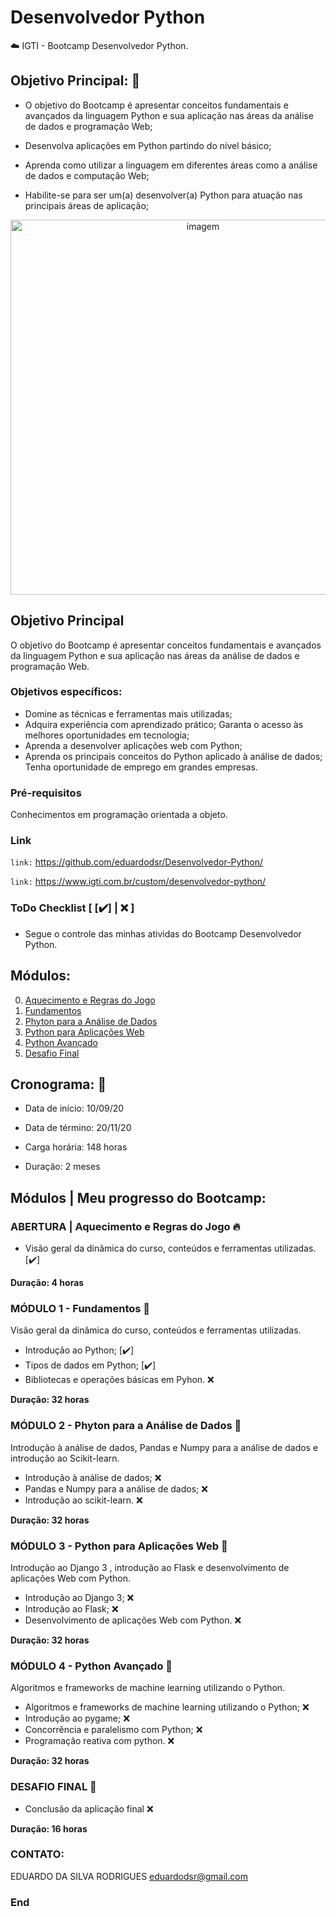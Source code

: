 # Desenvolvedor Python

:cloud: IGTI - Bootcamp Desenvolvedor Python.

## Objetivo Principal: 🎯

* O objetivo do Bootcamp é apresentar conceitos fundamentais e avançados da linguagem Python e sua aplicação nas áreas da análise de dados e programação Web;

- Desenvolva aplicações em Python partindo do nível básico;

- Aprenda como utilizar a linguagem em diferentes áreas como a análise de dados e computação Web;

- Habilite-se para ser um(a) desenvolver(a) Python para atuação nas principais áreas de aplicação;


 <p align="center">
  <img src=https://i.imgur.com/fy8zAQ2.png?raw=true" alt="imagem" width="600px" />
 </p>

## Objetivo Principal

O objetivo do Bootcamp é apresentar conceitos fundamentais e avançados da linguagem Python e sua aplicação nas áreas da análise de dados e programação Web.

### Objetivos específicos:
- Domine as técnicas e ferramentas mais utilizadas;
- Adquira experiência com aprendizado prático; Garanta o acesso às melhores oportunidades em tecnologia;
- Aprenda a desenvolver aplicações web com Python;
- Aprenda os principais conceitos do Python aplicado à análise de dados; Tenha oportunidade de emprego em grandes empresas.

### Pré-requisitos
Conhecimentos em programação orientada a objeto.

### Link
 
``` link: ```  https://github.com/eduardodsr/Desenvolvedor-Python/

``` link: ```  https://www.igti.com.br/custom/desenvolvedor-python/


### ToDo Checklist [ [✔️] |  :x: ]
* Segue o controle das minhas atividas do Bootcamp Desenvolvedor Python.

 
## Módulos:
                
0. [Aquecimento e Regras do Jogo](https://github.com/eduardodsr/Desenvolvedor-Python)
1. [Fundamentos](https://github.com/eduardodsr/Desenvolvedor-Python)
2. [Phyton para a Análise de Dados](https://github.com/eduardodsr/Desenvolvedor-Python)
3. [Python para Aplicações Web](https://github.com/eduardodsr/Desenvolvedor-Python)
4. [Python Avançado ](https://github.com/eduardodsr/Desenvolvedor-Python)
5. [Desafio Final](https://github.com/eduardodsr/Desenvolvedor-Python)


   
    
## Cronograma: :calendar:

- Data de início: 10/09/20

- Data de término: 20/11/20

- Carga horária: 148 horas

- Duração: 2 meses


## Módulos | Meu progresso do Bootcamp:

### ABERTURA | Aquecimento e Regras do Jogo :fire:

* Visão geral da dinâmica do curso, conteúdos e ferramentas utilizadas. [✔️]

**Duração: 4 horas**


### MÓDULO 1 - Fundamentos :green_book:

Visão geral da dinâmica do curso, conteúdos e ferramentas utilizadas.

* Introdução ao Python; [✔️]
* Tipos de dados em Python; [✔️]
* Bibliotecas e operações básicas em Pyhon. :x:

**Duração: 32 horas**


### MÓDULO 2 - Phyton para a Análise de Dados :blue_book:

Introdução à análise de dados, Pandas e Numpy para a análise de dados e introdução ao Scikit-learn.

* Introdução à análise de dados; :x:
* Pandas e Numpy para a análise de dados; :x:
* Introdução ao scikit-learn. :x:

**Duração: 32 horas**


### MÓDULO 3 - Python para Aplicações Web :orange_book:

Introdução ao Django 3 , introdução ao Flask e desenvolvimento de aplicações Web com Python.

*  Introdução ao Django 3; :x:
*  Introdução ao Flask; :x:
*  Desenvolvimento de aplicações Web com Python. :x:

**Duração: 32 horas**


### MÓDULO 4 - Python Avançado :closed_book:

Algoritmos e frameworks de machine learning utilizando o Python.

* Algoritmos e frameworks de machine learning utilizando o Python; :x:
* Introdução ao pygame; :x:
* Concorrência e paralelismo com Python; :x:
* Programação reativa com python. :x:

**Duração: 32 horas**



### DESAFIO FINAL :checkered_flag:

* Conclusão da aplicação final  :x:

**Duração: 16 horas**


### CONTATO:

EDUARDO DA SILVA RODRIGUES
eduardodsr@gmail.com

### End
